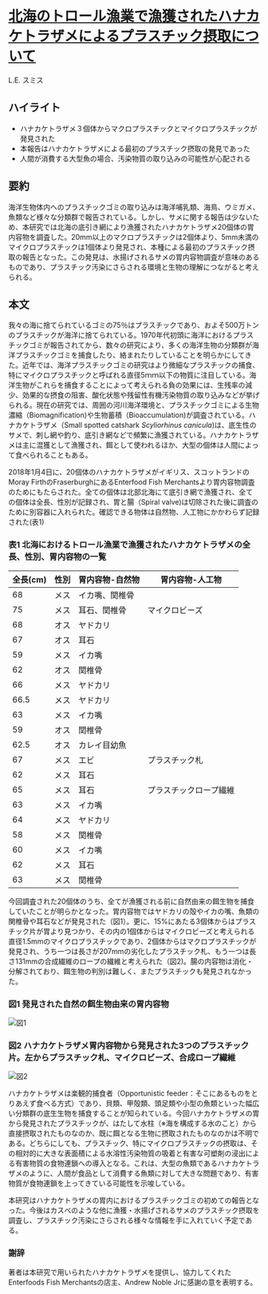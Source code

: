# [北海のトロール漁業で漁獲されたハナカケトラザメによるプラスチック摂取について](https://www.sciencedirect.com/science/article/pii/S0025326X18301462?via%3Dihub)
L.E. スミス

## ハイライト
- ハナカケトラザメ３個体からマクロプラスチックとマイクロプラスチックが発見された
- 本報告はハナカケトラザメによる最初のプラスチック摂取の発見であった
- 人間が消費する大型魚の場合、汚染物質の取り込みの可能性が心配される

## 要約
海洋生物体内へのプラスチックゴミの取り込みは海洋哺乳類、海鳥、ウミガメ、魚類など様々な分類群で報告されている。しかし、サメに関する報告は少ないため、本研究では北海の底引き網により漁獲されたハナカケトラザメ20個体の胃内容物を調査した。20mm以上のマクロプラスチックは2個体より、5mm未満のマイクロプラスチックは1個体より発見され、本種による最初のプラスチック摂取の報告となった。この発見は、水揚げされるサメの胃内容物調査が意味のあるものであり、プラスチック汚染にさらされる環境と生物の理解につながると考えられる。

## 本文
我々の海に捨てられているゴミの75％はプラスチックであり、およそ500万トンのプラスチックが海洋に捨てられている。1970年代初頭に海洋におけるプラスチックゴミが報告されてから、数々の研究により、多くの海洋生物の分類群が海洋プラスチックゴミを捕食したり、絡まれたりしていることを明らかにしてきた。近年では、海洋プラスチックゴミの研究はより微細なプラスチックの捕食、特にマイクロプラスチックと呼ばれる直径5ｍｍ以下の物質に注目している。海洋生物がこれらを捕食することによって考えられる負の効果には、生残率の減少、効果的な摂食の阻害、酸化状態や残留性有機汚染物質の取り込みなどが挙げられる。現在の研究では、周囲の河川海洋環境と、プラスチックゴミによる生物濃縮（Biomagnification)や生物蓄積（Bioaccumulation)が調査されている。ハナカケトラザメ（Small spotted catshark *Scyliorhinus canicula*)は、底生性のサメで、刺し網や釣り、底引き網などで頻繁に漁獲されている。ハナカケトラザメは主に混獲として漁獲され、餌として使われるほか、大型の個体は人間によって食べられることもある。

2018年1月4日に、20個体のハナカケトラザメがイギリス、スコットランドのMoray FirthのFraserburghにあるEnterfood Fish Merchantsより胃内容物調査のためにもたらされた。全ての個体は北部北海にて底引き網で漁獲され、全ての個体は全長、性別が記録され、胃と腸（Spiral valve)は切除された後に調査のために別容器に入れられた。確認できる物体は自然物、人工物にかかわらず記録された(表1)

### 表1 北海におけるトロール漁業で漁獲されたハナカケトラザメの全長、性別、胃内容物の一覧

|全長(cm)|性別|胃内容物-自然物|胃内容物-人工物|
|---|---|---|---|
|68|メス|イカ嘴、関椎骨||
|75|メス|耳石、関椎骨|マイクロビーズ|
|68|オス|ヤドカリ||
|67|オス|耳石||
|59|メス|イカ嘴||
|62|オス|関椎骨||
|66|メス|ヤドカリ||
|66.5|メス|ヤドカリ||
|63|メス|イカ嘴||
|59|オス|関椎骨||
|62.5|オス|カレイ目幼魚||
|67|メス|エビ|プラスチック札|
|62|メス|耳石||
|65|メス|耳石|プラスチックロープ繊維|
|63|メス|イカ嘴||
|64|メス|ヤドカリ||
|58|メス|関椎骨||
|60|メス|イカ嘴||
|62|メス|耳石||
|63|メス|関椎骨||

今回調査された20個体のうち、全てが漁獲される前に自然由来の餌生物を捕食していたことが明らかとなった。胃内容物ではヤドカリの殻やイカの嘴、魚類の関椎骨や耳石などが発見された（図1）。更に、15%にあたる3個体からはプラスチック片が胃より見つかり、その内の1個体からはマイクロビーズと考えられる直径1.5mmのマイクロプラスチックであり、2個体からはマクロプラスチックが発見され、うち一つは長さが207mmの劣化したプラスチック札、もう一つは長さ131mmの合成繊維のロープの繊維と考えられた（図2)。腸の内容物は消化・分解されており、餌生物の判別は難しく、またプラスチックも発見されなかった。

### 図1 発見された自然の餌生物由来の胃内容物

<img src="https://ars.els-cdn.com/content/image/1-s2.0-S0025326X18301462-gr1.jpg" alt="図1" title="図1">


### 図2 ハナカケトラザメ胃内容物から発見された3つのプラスチック片。左からプラスチック札、マイクロビーズ、合成ロープ繊維

<img src="https://ars.els-cdn.com/content/image/1-s2.0-S0025326X18301462-gr2.jpg" alt="図2" title="図2">


ハナカケトラザメは楽観的捕食者（Opportunistic feeder：そこにあるものをとりあえず食べる方式）であり、貝類、甲殻類、頭足類や小型の魚類といった幅広い分類群の底生生物を捕食することが知られている。今回ハナカケトラザメの胃から発見されたプラスチックが、はたして水柱（※海を構成する水のこと）から直接摂取されたものなのか、既に餌となる生物に摂取されたものなのかは不明である。どちらにしても、プラスチック、特にマイクロプラスチックの摂取は、その相対的に大きな表面積による水溶性汚染物質の吸着と有害な可塑剤の浸出による有害物質の食物連鎖への導入となる。これは、大型の魚類であるハナカケトラザメのように、人間が食品として消費する魚類に対して大きな問題であり、有害物質が食物連鎖を上ってきている可能性を示唆している。

本研究はハナカケトラザメの胃内におけるプラスチックゴミの初めての報告となった。今後はカスべのような他に漁獲・水揚げされるサメのプラスチック摂取を調査し、プラスチック汚染にさらされる様々な情報を手に入れていく予定である。

### 謝辞
著者は本研究で用いられたハナカケトラザメを提供し、協力してくれたEnterfoods Fish Merchantsの店主、Andrew Noble Jrに感謝の意を表明する。
